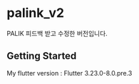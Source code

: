 # palink_v2

PALIK 피드백 받고 수정한 버전입니다. 

## Getting Started

My flutter version : Flutter 3.23.0-8.0.pre.3


